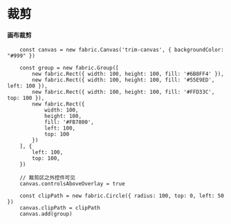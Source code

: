 # 裁剪
#### 画布裁剪

<div grid="~ cols-2 gap-4" m="t-2">

<div h-400px overflow-auto>

```javascript{all|19-20}
	const canvas = new fabric.Canvas('trim-canvas', { backgroundColor: "#999" })

	const group = new fabric.Group([
		new fabric.Rect({ width: 100, height: 100, fill: '#6B8FF4' }),
		new fabric.Rect({ width: 100, height: 100, fill: '#55E9ED', left: 100 }),
		new fabric.Rect({ width: 100, height: 100, fill: '#FFD33C', top: 100 }),
		new fabric.Rect({
			width: 100,
			height: 100,
			fill: '#FB7800',
			left: 100,
			top: 100
		})
	], {
		left: 100,
		top: 100,
	})

	// 裁剪区之外控件可见
	canvas.controlsAboveOverlay = true

	const clipPath = new fabric.Circle({ radius: 100, top: 0, left: 50 })
	canvas.clipPath = clipPath
	canvas.add(group)
```
</div>
<TrimCanvas />
</div>
